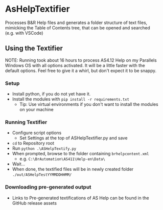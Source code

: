 # AsHelpTextifier
Processes B&R Help files and generates a folder structure of text files, mimicking the Table of Contents tree, that can be opened and searched (e.g. with VSCode)


## Using the Textifier

NOTE: Running took about 16 hours to process AS4.12 Help on my Parallels Windows OS with all options activated. It will be a little faster with the default options. Feel free to give it a whirl, but don't expect it to be snappy.

### Setup

- Install python, if you do not yet have it. 
- Install the modules with `pip install -r requirements.txt`
    - Tip: Use virtual environments if you don't want to install the modules on your machine


### Running Textifier
- Configure script options
    - Set Settings at the top of ASHelpTextifier.py and save
- `cd` to Repository root
- Run `python .\ASHelpTextify.py`
- When prompted, browse to the folder containing `brhelpcontent.xml`
    - e.g. `C:\BrAutomation\AS411\Help-en\Data\`
- Wait...
- When done, the textified files will be in newly created folder `./out/ASHelpTestYYMMDDHHMM/`


### Downloading pre-generated output
- Links to Pre-generated textifications of AS Help can be found in the GitHub release assets
